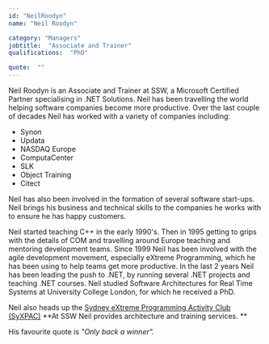 ```yaml
---
id: "NeilRoodyn"
name: "Neil Roodyn"

category: "Managers"
jobtitle:  "Associate and Trainer"
qualifications:  "PhD"

quote:  ""
---
```


Neil Roodyn is an Associate and Trainer at SSW, a Microsoft Certified Partner specialising in .NET Solutions. Neil has been travelling the world helping software companies become more productive. Over the last couple of decades Neil has worked with a variety of companies including:

*   Synon
*   Updata
*   NASDAQ Europe
*   ComputaCenter
*   SLK
*   Object Training
*   Citect

Neil has also been involved in the formation of several software start-ups. Neil brings his business and technical skills to the companies he works with to ensure he has happy customers.

Neil started teaching C++ in the early 1990's. Then in 1995 getting to grips with the details of COM and travelling around Europe teaching and mentoring development teams. Since 1999 Neil has been involved with the agile development movement, especially eXtreme Programming, which he has been using to help teams get more productive. In the last 2 years Neil has been leading the push to .NET, by running several .NET projects and teaching .NET courses. Neil studied Software Architectures for Real Time Systems at University College London, for which he received a PhD.

Neil also heads up the [Sydney eXtreme Programming Activity Club (SyXPAC)](http://tech.groups.yahoo.com/group/SyXPAC/)
**At SSW Neil provides architecture and training services. **

His favourite quote is *"Only back a winner".*